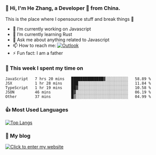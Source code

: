 ### 👋 Hi, I'm He Zhang, a Developer 🚀 from China.

This is the place where I opensource stuff and break things :rofl:

- 🔭  I’m currently working on Javascript
- 🌱  I’m currently learning Rust
- 💬  Ask me about anything related to Javascript
- 📫  How to reach me: [![Outlook](https://img.shields.io/badge/-Outlook-0078D4?style=flat&logo=Microsoft-Outlook&logoColor=white)](mailto:zhanghecool@outlook.com)
- ⚡  Fun fact: I am a father

### 💪 This week I spent my time on 
<!--START_SECTION:waka-->
```text
JavaScript   7 hrs 20 mins   ██████████████▓░░░░░░░░░░   58.89 % 
JSX          1 hr 28 mins    ███░░░░░░░░░░░░░░░░░░░░░░   11.84 % 
TypeScript   1 hr 19 mins    ██▓░░░░░░░░░░░░░░░░░░░░░░   10.58 % 
JSON         46 mins         █▓░░░░░░░░░░░░░░░░░░░░░░░   06.19 % 
Other        37 mins         █▒░░░░░░░░░░░░░░░░░░░░░░░   04.99 % 
```
<!--END_SECTION:waka-->

### 👍 Most Used Languages
[![Top Langs](https://github-readme-stats.vercel.app/api/top-langs/?username=zhanghecool&layout=compact)](https://zhanghe.cool)

### 🌈 My blog 
[![Click to enter my website](https://cdn.jsdelivr.net/gh/zhanghecool/assets/images/gif/zhanghecools.gif)](https://zhanghe.cool)
